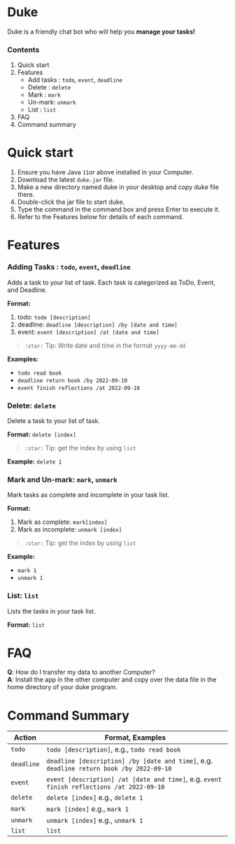 #  Duke
Duke is a friendly chat bot who will help you **manage your tasks!**
### Contents
1. Quick start
2. Features
	- Add tasks : `todo`, `event`, `deadline`
	- Delete : `delete`
	- Mark : `mark`
	- Un-mark: `unmark`
	- List : `list`
3. FAQ
4. Command summary

# Quick start

1. Ensure you have Java `11`or above installed in your Computer.
2. Download the latest `duke.jar` file.
3. Make a new directory named duke in your desktop and copy duke file there.
4. Double-click the jar file to start duke.
5. Type the command in the command box and press Enter to execute it.
6. Refer to the Features below for details of each command.

# Features

### Adding Tasks : `todo`, `event`, `deadline`

Adds a task to your list of task. Each task is categorized as ToDo, Event, and Deadline.

**Format:** 

1. todo: `todo [description]`
2. deadline: `deadline [description] /by [date and time]`
3. event: `event [description] /at [date and time]`
> `:star:` Tip:  Write  date and time in the format `yyyy-mm-dd`

**Examples:**

- `todo read book` 
- `deadline return book /by 2022-09-10`
- `event finish reflections /at 2022-09-10`

### Delete: `delete`

Delete a task to your list of task.

**Format:** `delete [index]`
> `:star:` Tip:  get the index by using `list`

**Example:** `delete 1` 

### Mark and Un-mark: `mark`, `unmark`

Mark tasks as complete and incomplete in your task list.

**Format:** 
1. Mark as complete: `mark[index]`
2. Mark as incomplete: `unmark [index]`
> `:star:` Tip:  get the index by using `list`

**Example:** 
- `mark 1` 
- `unmark 1`

### List: `list`

Lists the tasks in your task list.

**Format:** `list`

# FAQ
**Q**: How do I transfer my data to another Computer?  
**A**: Install the app in the other computer and copy over the data file in the home directory of your duke program.

# Command Summary
| **Action** | **Format, Examples** |
| - | - |
| `todo` | `todo [description]`, e.g., `todo read book`
| `deadline` | `deadline [description] /by [date and time]`, e.g. `deadline return book /by 2022-09-10`
|`event` | `event [description] /at [date and time]`, e.g. `event finish reflections /at 2022-09-10`
|`delete`|`delete [index]` e.g., `delete 1`
|`mark`|`mark [index]` e.g., `mark 1`
|`unmark`|`unmark [index]` e.g., `unmark 1`
|`list`|`list`
